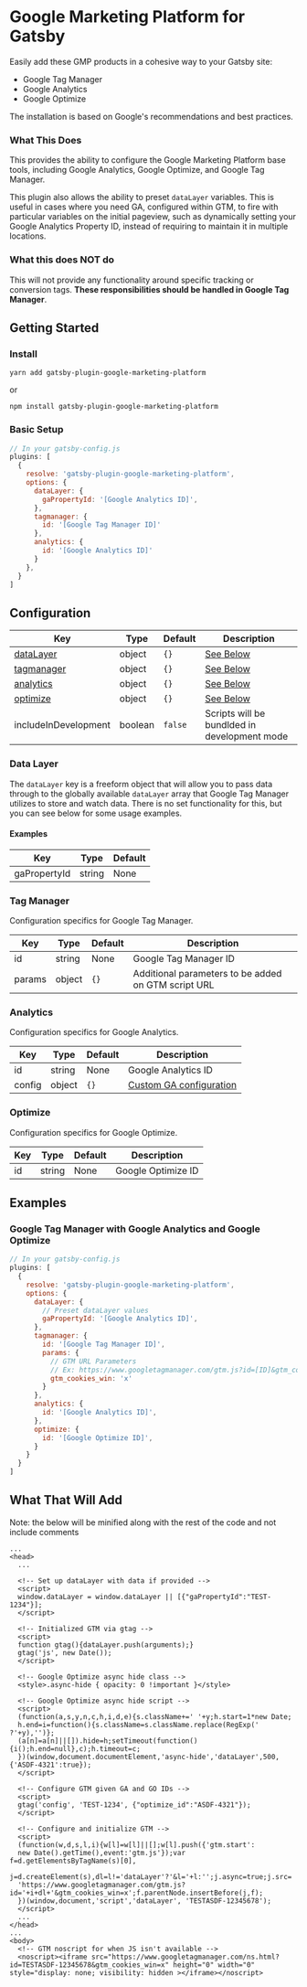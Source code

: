 # Google Marketing Platform for Gatsby

Easily add these GMP products in a cohesive way to your Gatsby site:
* Google Tag Manager
* Google Analytics
* Google Optimize

The installation is based on Google's recommendations and best practices.

### What This Does
This provides the ability to configure the Google Marketing Platform base tools, including Google Analytics, Google Optimize, and Google Tag Manager.

This plugin also allows the ability to preset `dataLayer` variables. This is useful in cases where you need GA, configured within GTM, to fire with particular variables on the initial pageview, such as dynamically setting your Google Analytics Property ID, instead of requiring to maintain it in multiple locations.

### What this does NOT do
This will not provide any functionality around specific tracking or conversion tags. **These responsibilities should be handled in Google Tag Manager**.


## Getting Started

### Install

```
yarn add gatsby-plugin-google-marketing-platform
```
or
```
npm install gatsby-plugin-google-marketing-platform
```

### Basic Setup
```javascript
// In your gatsby-config.js
plugins: [
  {
    resolve: 'gatsby-plugin-google-marketing-platform',
    options: {
      dataLayer: {
        gaPropertyId: '[Google Analytics ID]',
      },
      tagmanager: {
        id: '[Google Tag Manager ID]'
      },
      analytics: {
        id: '[Google Analytics ID]'
      }
    },
  }
]
```

## Configuration

| Key                                       | Type    | Default  | Description                                  |
| ----------------------------------------- | ------- | ---------| -------------------------------------------- |
| [dataLayer](#user-content-data-layer)     | object  | `{}`     | [See Below](#user-content-data-layer)        |
| [tagmanager](#user-content-tag-manager)   | object  | `{}`     | [See Below](#user-content-tag-manager)       |
| [analytics](#user-content-analytics)      | object  | `{}`     | [See Below](#user-content-analytics)         |
| [optimize](#user-content-optimize)        | object  | `{}`     | [See Below](#user-content-optimize)          |
| includeInDevelopment                      | boolean | `false`  | Scripts will be bundlded in development mode |

### Data Layer
The `dataLayer` key is a freeform object that will allow you to pass data through to the globally available `dataLayer` array that Google Tag Manager utilizes to store and watch data. There is no set functionality for this, but you can see below for some usage examples.

#### Examples
| Key                       | Type    | Default  |
| ------------------------- | ------- | ---------|
| gaPropertyId              | string  | None     |

### Tag Manager
Configuration specifics for Google Tag Manager.

| Key                | Type   | Default  | Description                                         |
| ------------------ | ------ | -------- | --------------------------------------------------- |
| id                 | string | None     | Google Tag Manager ID                               |
| params             | object | `{}`     | Additional parameters to be added on GTM script URL |

### Analytics
Configuration specifics for Google Analytics.

| Key                | Type   | Default  | Description                                         |
| ------------------ | ------ | -------- | --------------------------------------------------- |
| id                 | string | None     | Google Analytics ID                                 |
| config             | object | `{}`     | [Custom GA configuration][1]                        |

### Optimize
Configuration specifics for Google Optimize.

| Key                | Type   | Default  | Description                                         |
| ------------------ | ------ | -------- | --------------------------------------------------- |
| id                 | string | None     | Google Optimize ID                                  |

## Examples

### Google Tag Manager with Google Analytics and Google Optimize

```javascript
// In your gatsby-config.js
plugins: [
  {
    resolve: 'gatsby-plugin-google-marketing-platform',
    options: {
      dataLayer: {
        // Preset dataLayer values
        gaPropertyId: '[Google Analytics ID]',
      },
      tagmanager: {
        id: '[Google Tag Manager ID]',
        params: {
          // GTM URL Parameters
          // Ex: https://www.googletagmanager.com/gtm.js?id=[ID]&gtm_cookies_win=x
          gtm_cookies_win: 'x'
        }
      },
      analytics: {
        id: '[Google Analytics ID]',
      },
      optimize: {
        id: '[Google Optimize ID]',
      }
    }
  }
]
```
## What That Will Add
Note: the below will be minified along with the rest of the code and not include comments
```
...
<head>
  ...

  <!-- Set up dataLayer with data if provided -->
  <script>
  window.dataLayer = window.dataLayer || [{"gaPropertyId":"TEST-1234"}];
  </script>

  <!-- Initialized GTM via gtag -->
  <script>
  function gtag(){dataLayer.push(arguments);}
  gtag('js', new Date());
  </script>

  <!-- Google Optimize async hide class -->
  <style>.async-hide { opacity: 0 !important }</style>

  <!-- Google Optimize async hide script -->
  <script>
  (function(a,s,y,n,c,h,i,d,e){s.className+=' '+y;h.start=1*new Date;
  h.end=i=function(){s.className=s.className.replace(RegExp(' ?'+y),'')};
  (a[n]=a[n]||[]).hide=h;setTimeout(function(){i();h.end=null},c);h.timeout=c;
  })(window,document.documentElement,'async-hide','dataLayer',500,{'ASDF-4321':true});
  </script>

  <!-- Configure GTM given GA and GO IDs -->
  <script>
  gtag('config', 'TEST-1234', {"optimize_id":"ASDF-4321"});
  </script>

  <!-- Configure and initialize GTM -->
  <script>
  (function(w,d,s,l,i){w[l]=w[l]||[];w[l].push({'gtm.start':
  new Date().getTime(),event:'gtm.js'});var f=d.getElementsByTagName(s)[0],
  j=d.createElement(s),dl=l!='dataLayer'?'&l='+l:'';j.async=true;j.src=
  'https://www.googletagmanager.com/gtm.js?id='+i+dl+'&gtm_cookies_win=x';f.parentNode.insertBefore(j,f);
  })(window,document,'script','dataLayer', 'TESTASDF-12345678');
  </script>
  ...
</head>
...
<body>
  <!-- GTM noscript for when JS isn't available -->
  <noscript><iframe src="https://www.googletagmanager.com/ns.html?id=TESTASDF-12345678&gtm_cookies_win=x" height="0" width="0" style="display: none; visibility: hidden ></iframe></noscript>
```

[1]: https://developers.google.com/analytics/devguides/collection/analyticsjs
